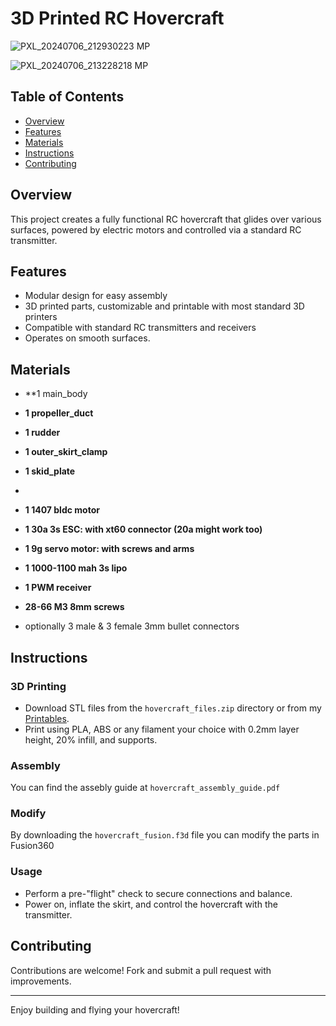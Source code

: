 # 3D Printed RC Hovercraft

![PXL_20240706_212930223 MP](https://github.com/Dmitrii-Tomin/hovercraft/assets/83939750/9b95c440-3dba-4b87-9749-60d340d6d755)

![PXL_20240706_213228218 MP](https://github.com/Dmitrii-Tomin/hovercraft/assets/83939750/c892280a-f744-419e-8b61-7af889dbeeda)


## Table of Contents
- [Overview](#overview)
- [Features](#features)
- [Materials](#materials)
- [Instructions](#instructions)
- [Contributing](#contributing)

## Overview
This project creates a fully functional RC hovercraft that glides over various surfaces, powered by electric motors and controlled via a standard RC transmitter.

## Features
- Modular design for easy assembly
- 3D printed parts, customizable and printable with most standard 3D printers
- Compatible with standard RC transmitters and receivers
- Operates on smooth surfaces.

## Materials

- **1 main_body
- **1 propeller_duct**
- **1 rudder**
- **1 outer_skirt_clamp**
- **1 skid_plate**
-  

- **1 1407 bldc motor**
- **1 30a 3s ESC: with xt60 connector (20a might work too)**
- **1 9g servo motor: with screws and arms**
- **1 1000-1100 mah 3s lipo**
- **1 PWM receiver**
- **28-66 M3 8mm screws**
- optionally 3 male & 3 female 3mm bullet connectors

## Instructions

### 3D Printing
- Download STL files from the `hovercraft_files.zip` directory or from my [Printables](https://www.printables.com/model/934954-rc-hovercraft).
- Print using PLA, ABS or any filament your choice with 0.2mm layer height, 20% infill, and supports.

### Assembly
You can find the assebly guide at `hovercraft_assembly_guide.pdf`

### Modify
By downloading the `hovercraft_fusion.f3d` file you can modify the parts in Fusion360

### Usage
- Perform a pre-"flight" check to secure connections and balance.
- Power on, inflate the skirt, and control the hovercraft with the transmitter.

## Contributing
Contributions are welcome! Fork and submit a pull request with improvements.

---

Enjoy building and flying your hovercraft!
